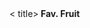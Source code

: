 <DOCTYPE html > 
<html >
<head >
< title><b> Fav. Fruit  <title>
<body>
<h1> Blueberry </h1>
<h2> Apple</h2> 
<h3> Kiwi </h3> 
<h4> Appricot</h4> 
<h5> Strawberry</h5>
</body> 
</head> 
</html> 
